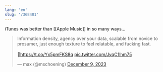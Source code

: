 ```yaml
---
lang: 'en'
slug: '/36E401'
---
```


iTunes was better than [[Apple Music]] in so many ways...

<blockquote class="twitter-tweet">

<p lang="en" dir="ltr">

Information density, agency over your data, scalable from novice to prosumer, just enough texture to feel relatable, and fucking fast.<br/><br/>🐐<a href="https://t.co/Yx5pmFKS8q">https://t.co/Yx5pmFKS8q</a> <a href="https://t.co/JyqC1lhm75">pic.twitter.com/JyqC1lhm75</a>

</p>

&mdash; max (@mschoening) <a href="https://twitter.com/mschoening/status/1733511989627072707?ref_src=twsrc%5Etfw">December 9, 2023</a>

</blockquote>
